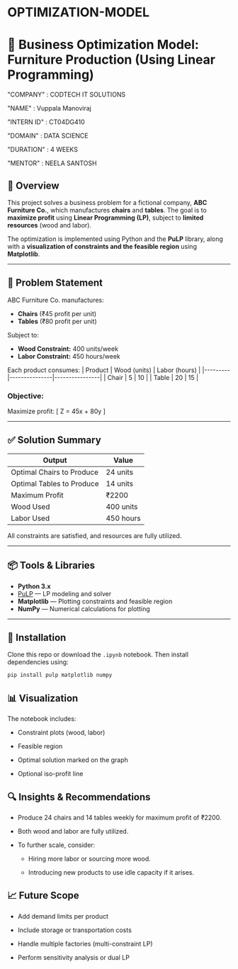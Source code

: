 # OPTIMIZATION-MODEL
# 🧮 Business Optimization Model: Furniture Production (Using Linear Programming)

"COMPANY" : CODTECH IT SOLUTIONS

"NAME" : Vuppala Manoviraj

"INTERN ID" : CT04DG410

"DOMAIN" : DATA SCIENCE

"DURATION" : 4 WEEKS

"MENTOR" : NEELA SANTOSH

## 📌 Overview

This project solves a business problem for a fictional company, **ABC Furniture Co.**, which manufactures **chairs** and **tables**. The goal is to **maximize profit** using **Linear Programming (LP)**, subject to **limited resources** (wood and labor).

The optimization is implemented using Python and the **PuLP** library, along with a **visualization of constraints and the feasible region** using **Matplotlib**.

---

## 🚀 Problem Statement

ABC Furniture Co. manufactures:
- **Chairs** (₹45 profit per unit)
- **Tables** (₹80 profit per unit)

Subject to:
- **Wood Constraint:** 400 units/week
- **Labor Constraint:** 450 hours/week

Each product consumes:
| Product | Wood (units) | Labor (hours) |
|---------|---------------|----------------|
| Chair   | 5             | 10             |
| Table   | 20            | 15             |

### Objective:
Maximize profit:
\[
Z = 45x + 80y
\]

---

## ✅ Solution Summary

| Output                     | Value         |
|---------------------------|---------------|
| Optimal Chairs to Produce | 24 units      |
| Optimal Tables to Produce | 14 units      |
| Maximum Profit            | ₹2200         |
| Wood Used                 | 400 units     |
| Labor Used                | 450 hours     |

All constraints are satisfied, and resources are fully utilized.

---

## 📦 Tools & Libraries

- **Python 3.x**
- [PuLP](https://pypi.org/project/PuLP/) — LP modeling and solver
- **Matplotlib** — Plotting constraints and feasible region
- **NumPy** — Numerical calculations for plotting

---

## 🔧 Installation

Clone this repo or download the `.ipynb` notebook. Then install dependencies using:

```bash
pip install pulp matplotlib numpy
```

## 📊 Visualization

The notebook includes:

- Constraint plots (wood, labor)

- Feasible region

- Optimal solution marked on the graph

- Optional iso-profit line

## 🔍 Insights & Recommendations

- Produce 24 chairs and 14 tables weekly for maximum profit of ₹2200.

- Both wood and labor are fully utilized.

- To further scale, consider:

  - Hiring more labor or sourcing more wood.

  - Introducing new products to use idle capacity if it arises.

## 📈 Future Scope

- Add demand limits per product

- Include storage or transportation costs

- Handle multiple factories (multi-constraint LP)

- Perform sensitivity analysis or dual LP
